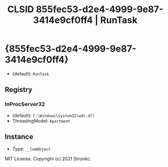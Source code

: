 ﻿---
title: "CLSID 855fec53-d2e4-4999-9e87-3414e9cf0ff4 | RunTask"
excerpt: What is COM-Object CLSID 855fec53-d2e4-4999-9e87-3414e9cf0ff4?
---

# {855fec53-d2e4-4999-9e87-3414e9cf0ff4}

* (default): `RunTask`

## Registry


### InProcServer32

* (default): `C:\Windows\system32\wdc.dll`
* ThreadingModel: `Apartment`

## Instance

* Type: `__ComObject`

MIT License. Copyright (c) 2021 Strontic.


